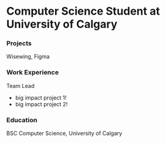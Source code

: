 # Computer Science Student at University of Calgary

### Projects
Wisewing, Figma

### Work Experience
Team Lead
- big impact project 1!
- big impact project 2!

### Education
BSC Computer Science, University of Calgary
